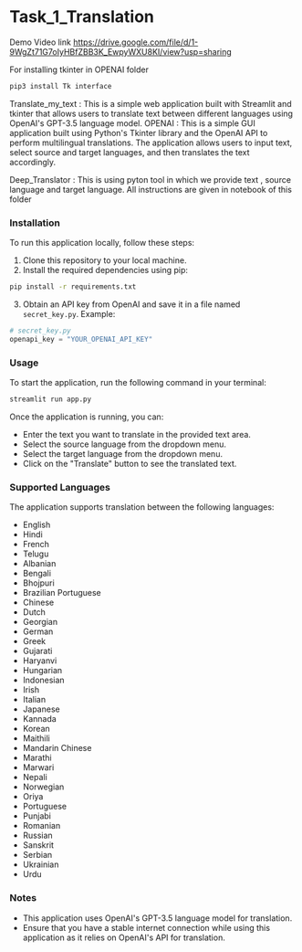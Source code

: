 # Task_1_Translation

Demo Video link   https://drive.google.com/file/d/1-9WgZt71G7oIyHBfZBB3K_EwpyWXU8KI/view?usp=sharing


For installing tkinter in OPENAI folder
```bash
pip3 install Tk interface
```


Translate_my_text : This is a simple web application built with Streamlit and tkinter that allows users to translate text between different languages using OpenAI's GPT-3.5 language model.
OPENAI : This is a simple GUI application built using Python's Tkinter library and the OpenAI API to perform multilingual translations. The application allows users to input text, select source and target languages, and then translates the text accordingly.

Deep_Translator : This is using pyton tool in which we provide text , source language and target language. All instructions are given in notebook of this folder

### Installation

To run this application locally, follow these steps:

1. Clone this repository to your local machine.
2. Install the required dependencies using pip:

```bash
pip install -r requirements.txt
```

3. Obtain an API key from OpenAI and save it in a file named `secret_key.py`. Example:

```python
# secret_key.py
openapi_key = "YOUR_OPENAI_API_KEY"
```

### Usage

To start the application, run the following command in your terminal:

```bash
streamlit run app.py
```

Once the application is running, you can:

- Enter the text you want to translate in the provided text area.
- Select the source language from the dropdown menu.
- Select the target language from the dropdown menu.
- Click on the "Translate" button to see the translated text.

### Supported Languages

The application supports translation between the following languages:

- English
- Hindi
- French
- Telugu
- Albanian
- Bengali
- Bhojpuri
- Brazilian Portuguese
- Chinese
- Dutch
- Georgian
- German
- Greek
- Gujarati
- Haryanvi
- Hungarian
- Indonesian
- Irish
- Italian
- Japanese
- Kannada
- Korean
- Maithili
- Mandarin Chinese
- Marathi
- Marwari
- Nepali
- Norwegian
- Oriya
- Portuguese
- Punjabi
- Romanian
- Russian
- Sanskrit
- Serbian
- Ukrainian
- Urdu

### Notes

- This application uses OpenAI's GPT-3.5 language model for translation.
- Ensure that you have a stable internet connection while using this application as it relies on OpenAI's API for translation.


